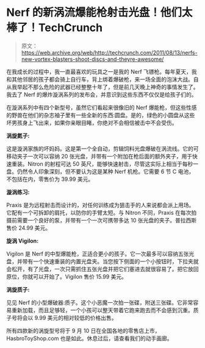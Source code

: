 # Nerf 的新涡流爆能枪射击光盘！他们太棒了！TechCrunch

> 原文：<https://web.archive.org/web/http://techcrunch.com/2011/08/13/nerfs-new-vortex-blasters-shoot-discs-and-theyre-awesome/>

在我成长的过程中，我一直最喜欢的玩具之一是我的 Nerf 飞镖枪。每年夏天，我和其他邻居的孩子都会骑上自行车，背上绑着爆破枪，来一场全面的泡沫大战。自从我举起不那么危险的武器已经整整十年了，但是前几天晚上神奇的事情发生了。我去了 Nerf 的爆炸漩涡系列的发布会，并意识到这些东西不仅仅是给孩子们的。

在漩涡系列中有四个新型号，虽然它们看起来很像旧的 Nerf 爆能枪，但这些性感的野兽在他们的杂志袖子里有一些全新的东西:圆盘。是的，绿色的小圆盘从这些坏男孩身上飞出来，如果你亲眼目睹，你绝对不会相信被击中不会受伤。

**涡旋氮子:**

这是漩涡家族的坏妈妈。这是第一个全自动，剪辑饲料光盘爆破在涡流线。它的可移动夹子一次可以容纳 20 张光盘，并带有一个附加在枪后面的额外夹子，用于快速重装。Nitron 的射程可达 50 英尺，能够快速射击，尽管这实际上相当于每秒一盘。仍然令人印象深刻，但不要认为这是某种 Nerf 机枪。它需要 6 节 C 电池，不包括在内，零售价为 39.99 美元。

**漩涡练习:**

Praxis 是为远程射击而设计的，对任何训练成为狙击手的人来说都会派上用场。它配有一个可拆卸的肩托，以防你的手臂太短。与 Nitron 不同，Praxis 在每次拍摄前需要一个良好的泵，并带有一个一次可携带多达 10 张光盘的夹子。普拉西斯售价 24.99 美元。

**旋涡 Vigilon:**

Vigilon 是 Nerf 的中型爆能枪，正适合更小的孩子。它一次最多可以容纳五张光盘，并带有一个快速重装的内置光盘夹。当您按下侧面的一个小按钮时，下拉夹就会松开，有了光盘，一次只需抓住五张光盘并把它们塞进去就很容易了。把它放回原位，你就可以开始了。Vigilon 售价 15.99 美元。

**涡旋质子:**

见见 Nerf 的小型爆破器:质子。这个小恶魔一次拍一张碟，附送三张碟。它非常容易重新加载，而且足够轻，一个小孩可以整天带着它跑来跑去而不会感到沉重。质子号将会以 9.99 美元的相对较低的价格出售。

所有四款新的涡旋型号将于 9 月 10 日在全国各地的零售店上市，HasbroToyShop.com 也是如此。休息过后，请查看我们的动手画廊。